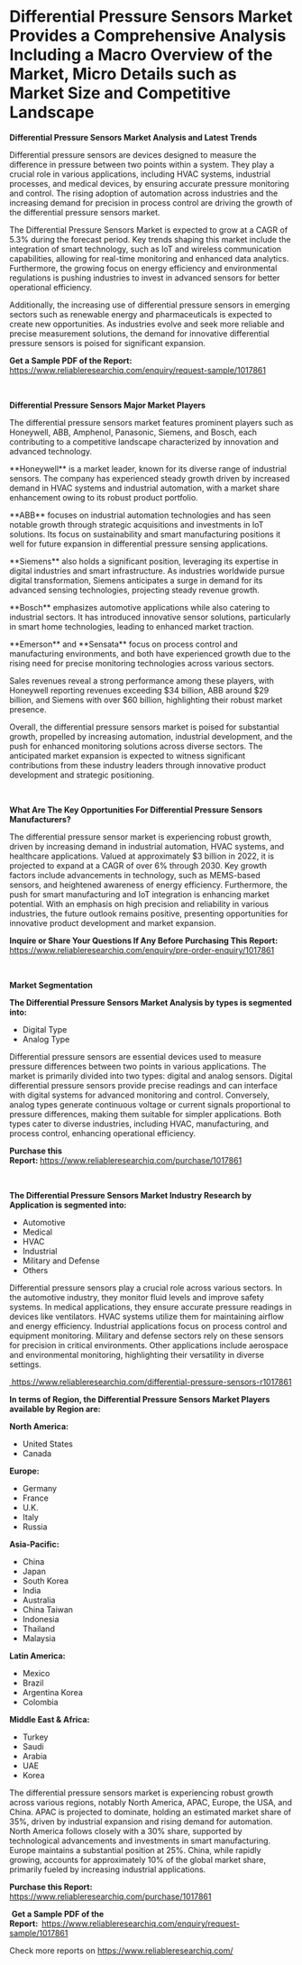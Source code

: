 <p><h1>Differential Pressure Sensors Market Provides a Comprehensive Analysis Including a Macro Overview of the Market, Micro Details such as Market Size and Competitive Landscape</h1></p><p><strong>Differential Pressure Sensors Market Analysis and Latest Trends</strong></p>
<p><p>Differential pressure sensors are devices designed to measure the difference in pressure between two points within a system. They play a crucial role in various applications, including HVAC systems, industrial processes, and medical devices, by ensuring accurate pressure monitoring and control. The rising adoption of automation across industries and the increasing demand for precision in process control are driving the growth of the differential pressure sensors market.</p><p>The Differential Pressure Sensors Market is expected to grow at a CAGR of 5.3% during the forecast period. Key trends shaping this market include the integration of smart technology, such as IoT and wireless communication capabilities, allowing for real-time monitoring and enhanced data analytics. Furthermore, the growing focus on energy efficiency and environmental regulations is pushing industries to invest in advanced sensors for better operational efficiency. </p><p>Additionally, the increasing use of differential pressure sensors in emerging sectors such as renewable energy and pharmaceuticals is expected to create new opportunities. As industries evolve and seek more reliable and precise measurement solutions, the demand for innovative differential pressure sensors is poised for significant expansion.</p></p>
<p><strong>Get a Sample PDF of the Report:&nbsp;</strong> <a href="https://www.reliableresearchiq.com/enquiry/request-sample/1017861?utm_campaign=2926&utm_medium=2&utm_source=Github&utm_content=ia&utm_term=06042025&utm_id=differential-pressure-sensors">https://www.reliableresearchiq.com/enquiry/request-sample/1017861</a></p>
<p>&nbsp;</p>
<p><strong>Differential Pressure Sensors Major Market Players</strong></p>
<p><p>The differential pressure sensors market features prominent players such as Honeywell, ABB, Amphenol, Panasonic, Siemens, and Bosch, each contributing to a competitive landscape characterized by innovation and advanced technology.</p><p>**Honeywell** is a market leader, known for its diverse range of industrial sensors. The company has experienced steady growth driven by increased demand in HVAC systems and industrial automation, with a market share enhancement owing to its robust product portfolio.</p><p>**ABB** focuses on industrial automation technologies and has seen notable growth through strategic acquisitions and investments in IoT solutions. Its focus on sustainability and smart manufacturing positions it well for future expansion in differential pressure sensing applications.</p><p>**Siemens** also holds a significant position, leveraging its expertise in digital industries and smart infrastructure. As industries worldwide pursue digital transformation, Siemens anticipates a surge in demand for its advanced sensing technologies, projecting steady revenue growth.</p><p>**Bosch** emphasizes automotive applications while also catering to industrial sectors. It has introduced innovative sensor solutions, particularly in smart home technologies, leading to enhanced market traction.</p><p>**Emerson** and **Sensata** focus on process control and manufacturing environments, and both have experienced growth due to the rising need for precise monitoring technologies across various sectors.</p><p>Sales revenues reveal a strong performance among these players, with Honeywell reporting revenues exceeding $34 billion, ABB around $29 billion, and Siemens with over $60 billion, highlighting their robust market presence.</p><p>Overall, the differential pressure sensors market is poised for substantial growth, propelled by increasing automation, industrial development, and the push for enhanced monitoring solutions across diverse sectors. The anticipated market expansion is expected to witness significant contributions from these industry leaders through innovative product development and strategic positioning.</p></p>
<p>&nbsp;</p>
<p><strong>What Are The Key Opportunities For Differential Pressure Sensors Manufacturers?</strong></p>
<p><p>The differential pressure sensor market is experiencing robust growth, driven by increasing demand in industrial automation, HVAC systems, and healthcare applications. Valued at approximately $3 billion in 2022, it is projected to expand at a CAGR of over 6% through 2030. Key growth factors include advancements in technology, such as MEMS-based sensors, and heightened awareness of energy efficiency. Furthermore, the push for smart manufacturing and IoT integration is enhancing market potential. With an emphasis on high precision and reliability in various industries, the future outlook remains positive, presenting opportunities for innovative product development and market expansion.</p></p>
<p><strong>Inquire or Share Your Questions If Any Before Purchasing This Report:</strong> <a href="https://www.reliableresearchiq.com/enquiry/pre-order-enquiry/1017861?utm_campaign=2926&utm_medium=2&utm_source=Github&utm_content=ia&utm_term=06042025&utm_id=differential-pressure-sensors">https://www.reliableresearchiq.com/enquiry/pre-order-enquiry/1017861</a></p>
<p>&nbsp;</p>
<p><strong>Market Segmentation</strong></p>
<p><strong>The Differential Pressure Sensors Market Analysis by types is segmented into:</strong></p>
<p><ul><li>Digital Type</li><li>Analog Type</li></ul></p>
<p><p>Differential pressure sensors are essential devices used to measure pressure differences between two points in various applications. The market is primarily divided into two types: digital and analog sensors. Digital differential pressure sensors provide precise readings and can interface with digital systems for advanced monitoring and control. Conversely, analog types generate continuous voltage or current signals proportional to pressure differences, making them suitable for simpler applications. Both types cater to diverse industries, including HVAC, manufacturing, and process control, enhancing operational efficiency.</p></p>
<p><strong>Purchase this Report:&nbsp;</strong><a href="https://www.reliableresearchiq.com/purchase/1017861?utm_campaign=2926&utm_medium=2&utm_source=Github&utm_content=ia&utm_term=06042025&utm_id=differential-pressure-sensors">https://www.reliableresearchiq.com/purchase/1017861</a></p>
<p>&nbsp;</p>
<p><strong>The Differential Pressure Sensors Market Industry Research by Application is segmented into:</strong></p>
<p><ul><li>Automotive</li><li>Medical</li><li>HVAC</li><li>Industrial</li><li>Military and Defense</li><li>Others</li></ul></p>
<p><p>Differential pressure sensors play a crucial role across various sectors. In the automotive industry, they monitor fluid levels and improve safety systems. In medical applications, they ensure accurate pressure readings in devices like ventilators. HVAC systems utilize them for maintaining airflow and energy efficiency. Industrial applications focus on process control and equipment monitoring. Military and defense sectors rely on these sensors for precision in critical environments. Other applications include aerospace and environmental monitoring, highlighting their versatility in diverse settings.</p></p>
<p><a href="https://www.reliableresearchiq.com/differential-pressure-sensors-r1017861?utm_campaign=2926&utm_medium=2&utm_source=Github&utm_content=ia&utm_term=06042025&utm_id=differential-pressure-sensors">&nbsp;https://www.reliableresearchiq.com/differential-pressure-sensors-r1017861</a></p>
<p><strong>In terms of Region, the Differential Pressure Sensors Market Players available by Region are:</strong></p>
<p>
    <p> <strong> North America: </strong>
        <ul>
            <li>United States</li>
            <li>Canada</li>
        </ul>
        </p> 
    <p> <strong> Europe: </strong>
        <ul>
            <li>Germany</li>
            <li>France</li>
            <li>U.K.</li>
            <li>Italy</li>
            <li>Russia</li>
        </ul>
        </p> 
    <p> <strong> Asia-Pacific: </strong>
        <ul>
            <li>China</li>
            <li>Japan</li>
            <li>South Korea</li>
            <li>India</li>
            <li>Australia</li>
            <li>China Taiwan</li>
            <li>Indonesia</li>
            <li>Thailand</li>
            <li>Malaysia</li>
        </ul>
        </p> 
    <p> <strong> Latin America: </strong>
        <ul>
            <li>Mexico</li>
            <li>Brazil</li>
            <li>Argentina Korea</li>
            <li>Colombia</li>
        </ul>
        </p> 
    <p> <strong> Middle East & Africa: </strong>
        <ul>
            <li>Turkey</li>
            <li>Saudi</li>
            <li>Arabia</li>
            <li>UAE</li>
            <li>Korea</li>
        </ul>
    </p>
    </p>
<p><p>The differential pressure sensors market is experiencing robust growth across various regions, notably North America, APAC, Europe, the USA, and China. APAC is projected to dominate, holding an estimated market share of 35%, driven by industrial expansion and rising demand for automation. North America follows closely with a 30% share, supported by technological advancements and investments in smart manufacturing. Europe maintains a substantial position at 25%. China, while rapidly growing, accounts for approximately 10% of the global market share, primarily fueled by increasing industrial applications.</p></p>
<p><strong>Purchase this Report: </strong><a href="https://www.reliableresearchiq.com/purchase/1017861?utm_campaign=2926&utm_medium=2&utm_source=Github&utm_content=ia&utm_term=06042025&utm_id=differential-pressure-sensors">https://www.reliableresearchiq.com/purchase/1017861</a></p>
<p>&nbsp;<strong>Get a Sample PDF of the Report:&nbsp;&nbsp;</strong><a href="https://www.reliableresearchiq.com/enquiry/request-sample/1017861?utm_campaign=2926&utm_medium=2&utm_source=Github&utm_content=ia&utm_term=06042025&utm_id=differential-pressure-sensors">https://www.reliableresearchiq.com/enquiry/request-sample/1017861</a></p>
<p><strong></strong></p>
<p>Check more reports on <a href="https://www.reliableresearchiq.com/?utm_campaign=2926&utm_medium=2&utm_source=Github&utm_content=ia&utm_term=06042025&utm_id=differential-pressure-sensors">https://www.reliableresearchiq.com/</a></p>